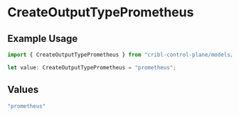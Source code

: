 # CreateOutputTypePrometheus

## Example Usage

```typescript
import { CreateOutputTypePrometheus } from "cribl-control-plane/models/operations";

let value: CreateOutputTypePrometheus = "prometheus";
```

## Values

```typescript
"prometheus"
```